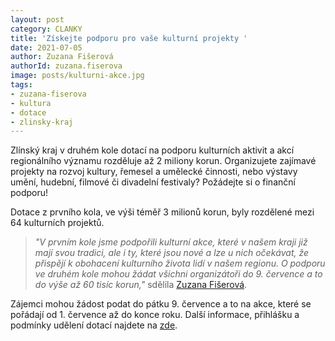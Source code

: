 ```yaml
---
layout: post
category: CLANKY
title: 'Získejte podporu pro vaše kulturní projekty '
date: 2021-07-05
author: Zuzana Fišerová
authorId: zuzana.fiserova
image: posts/kulturni-akce.jpg
tags: 
- zuzana-fiserova
- kultura
- dotace
- zlinsky-kraj
---
```


Zlínský kraj v druhém kole dotací na podporu kulturních aktivit a akcí regionálního významu rozděluje až 2 miliony korun. Organizujete zajímavé projekty na rozvoj kultury, řemesel a umělecké činnosti, nebo výstavy umění, hudební, filmové či divadelní festivaly? Požádejte si o finanční podporu!

Dotace z prvního kola, ve výši téměř 3 milionů korun, byly rozdělené mezi 64 kulturních projektů.

> *"V prvním kole jsme podpořili kulturní akce, které v našem kraji již mají svou tradici, ale i ty, které jsou nové a lze u nich očekávat, že přispějí k obohacení kulturního života lidí v našem regionu. O podporu ve druhém kole mohou žádat všichni organizátoři do 9. července a to do výše až 60 tisíc korun,"* sdělila [Zuzana Fišerová](https://zlinsky.pirati.cz/lide/zuzana-fiserova/).
> 

Zájemci mohou žádost podat do pátku 9. července a to na akce, které se pořádají od 1. července až do konce roku. Další informace, přihlášku a podmínky udělení dotací najdete na [zde](https://bit.ly/program_podporakulture).
